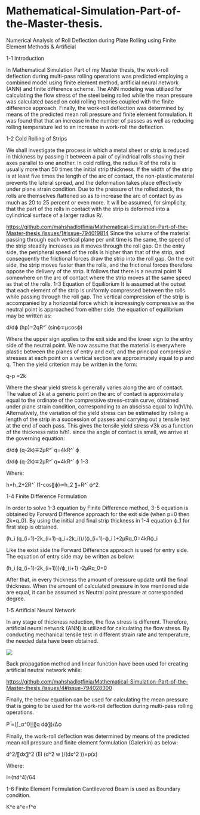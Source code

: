 # Mathematical-Simulation-Part-of-the-Master-thesis.

Numerical Analysis of Roll Deflection during Plate Rolling using Finite Element Methods &amp; Artificial

1-1 Introduction

In Mathematical Simulation Part of my Master thesis, the work-roll deflection during multi-pass rolling operations was predicted employing a combined model using finite element method, artificial neural network (ANN) and finite difference scheme. The ANN modeling was utilized for calculating the flow stress of the steel being rolled while the mean pressure was calculated based on cold rolling theories coupled with the finite difference approach. Finally, the work-roll deflection was determined by means of the predicted mean roll pressure and finite element formulation.  It was found that that an increase in the number of passes as well as reducing rolling temperature led to an increase in work-roll the deflection.

1-2 Cold Rolling of Strips

We shall investigate the process in which a metal sheet or strip is reduced in thickness by passing it between a pair of cylindrical rolls shaving their axes parallel to one another. In cold rolling, the radius R of the rolls is usually more than 50 times the initial strip thickness. If the width of the strip is at least ﬁve times the length of the arc of contact, the non-plastic material prevents the lateral spread, and the deformation takes place effectively under plane strain condition. Due to the pressure of the rolled stock, the rolls are themselves ﬂattened so as to increase the arc of contact by as much as 20 to 25 percent or even more. It will be assumed, for simplicity, that the part of the rolls in contact with the strip is deformed into a cylindrical surface of a larger radius R/.

https://github.com/mahshadlotfinia/Mathematical-Simulation-Part-of-the-Master-thesis./issues/1#issue-794019814
Since the volume of the material passing through each vertical plane per unit time is the same, the speed of the strip steadily increases as it moves through the roll gap. On the entry side, the peripheral speed of the rolls is higher than that of the strip, and consequently the frictional forces draw the strip into the roll gap. On the exit side, the strip moves faster than the rolls, and the frictional forces therefore oppose the delivery of the strip. It follows that there is a neutral point N somewhere on the arc of contact where the strip moves at the same speed as that of the rolls.
1-3 Equation of Equilibrium
It is assumed at the outset that each element of the strip is uniformly compressed between the rolls while passing through the roll gap. The vertical compression of the strip is accompanied by a horizontal force which is increasingly compressive as the neutral point is approached from either side. the equation of equilibrium may be written as:

d/dϕ (hp)=2qR^՛ (sinϕ∓µcosϕ)  

Where the upper sign applies to the exit side and the lower sign to the entry side of the neutral point. We now assume that the material is everywhere plastic between the planes of entry and exit, and the principal compressive stresses at each point on a vertical section are approximately equal to p and q. Then the yield criterion may be written in the form:

q-p =2k

Where the shear yield stress k generally varies along the arc of contact. The value of 2k at a generic point on the arc of contact is approximately equal to the ordinate of the compressive stress–strain curve, obtained under plane strain condition, corresponding to an abscissa equal to ln(h1/h). Alternatively, the variation of the yield stress can be estimated by rolling a length of the strip in a succession of passes and carrying out a tensile test at the end of each pass. This gives the tensile yield stress √3k as a function of the thickness ratio h/h1. since the angle of contact is small, we arrive at the governing equation:

d/dϕ (q-2k)∓2μR^՛ q=4kR^՛ ϕ

d/dϕ (q-2k)∓2μR^՛ q=4kR^՛ ϕ	1-3

Where:

h=h_2+2R^՛ (1-cos⁡〖ϕ)≃h_2 〗+R^՛ ϕ^2

1-4 Finite Difference Formulation

In order to solve 1-3 equation by Finite Difference method, 3-5 equation is obtained by Forward Difference approach for the exit side (when  p=0  then 2k=q_0). By using the initial and final strip thickness in 1-4 equation  ϕ_1 for first step is obtained.

(h_i (q_(i+1)-2k_(i+1)-q_i+2k_i))/(ϕ_(i+1)-ϕ_i )+2μRq_0=4kRϕ_i

Like the exist side the Forward Difference approach is used for entry side. The equation of entry side may be written as below:

(h_i (q_(i+1)-2k_(i+1)))/ϕ_(i+1) -2μRq_0=0

After that, in every thickness the amount of pressure update until the final thickness. When the amount of calculated pressure in tow mentioned side are equal, it can be assumed as Neutral point pressure at corresponded degree. 

1-5 Artificial Neural Network

In any stage of thickness reduction, the flow stress is different. Therefore, artificial neural network (ANN) is utilized for calculating the flow stress. By conducting mechanical tensile test in different strain rate and temperature, the needed data have been obtained. 

![](https://github.com/mahshadlotfinia/Mathematical-Simulation-Part-of-the-Master-thesis./issues/3#issue-794027014)

Back propagation method and linear function have been used for creating artificial neutral network while:

https://github.com/mahshadlotfinia/Mathematical-Simulation-Part-of-the-Master-thesis./issues/4#issue-794028300

Finally, the below equation can be used for calculating the mean pressure that is going to be used for the work-roll deflection during multi-pass rolling operations.

P ̅=(∫_α^0▒〖q dϕ〗)/Δϕ

Finally, the work-roll deflection was determined by means of the predicted mean roll pressure and finite element formulation (Galerkin) as below:

d^2/〖dx〗^2  (EI (d^2 w )/(dx^2 ))=p(x)

Where:

I=(πd^4)/64

1-6 Finite Element Formulation
Cantilevered Beam is used as Boundary condition. 

K^e a^e=f^e               

